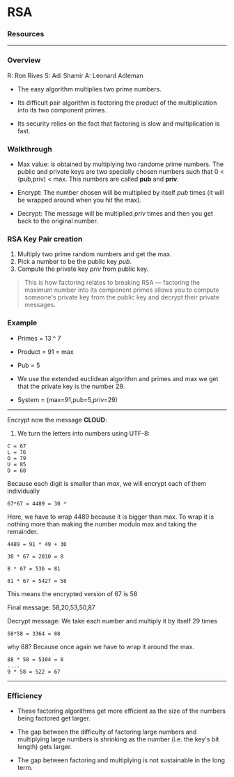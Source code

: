 # RSA

### Resources


********************

### Overview

R: Ron Rives
S: Adi Shamir
A: Leonard Adleman

* The easy algorithm multiplies two prime numbers.
* Its difficult pair algorithm is factoring the product of the multiplication into its two component primes.

* Its security relies on the fact that factoring is slow and multiplication is fast.


### Walkthrough

* Max value: is obtained by multiplying two randome prime numbers. The public and private keys are two specially chosen numbers such that 0 < (pub,priv) < max. This numbers are called **pub** and **priv**.

* Encrypt: The number chosen will be multiplied by itself *pub* times (it will be wrapped around when you hit the max).

* Decrypt: The message will be multiplied *priv* times and then you get back to the original number.

### RSA Key Pair creation

1. Multiply two prime random numbers and get the max.
2. Pick a number to be the public key *pub*.
3. Compute the private key *priv* from public key.

>This is how factoring relates to breaking RSA — factoring the maximum number into its component primes allows you to compute someone's private key from the public key and decrypt their private messages.

### Example

* Primes = 13 ^ 7 
* Product = 91 = max
* Pub = 5
* We use the extended euclidean algorithm and primes and max we get that the private key is the number 29.

* System = (max=91,pub=5,priv=29)

***

Encrypt now the message **CLOUD**: 

1. We turn the letters into numbers using UTF-8: 

```
C = 67
L = 76
O = 79
U = 85
D = 68
```

Because each digit is smaller than *max*, we will encrypt each of them individually

```
67*67 = 4489 = 30 *
```

Here, we have to wrap 4489 because it is bigger than max. To wrap it is nothing more than making the number modulo max and taking the remainder.

```
4489 = 91 * 49 + 30

30 * 67 = 2010 = 8

8 * 67 = 536 = 81

81 * 67 = 5427 = 58
```

This means the encrypted version of 67 is 58

Final message: 58,20,53,50,87

Decrypt message: We take each number and multiply it by itself 29 times

```
58*58 = 3364 = 88 
```

why 88? Because once again we have to wrap it around the max.

```
88 * 58 = 5104 = 8
....
9 * 58 = 522 = 67
```

******

### Efficiency 

* These factoring algorithms get more efficient as the size of the numbers being factored get larger.

* The gap between the difficulty of factoring large numbers and multiplying large numbers is shrinking as the number (i.e. the key's bit length) gets larger.

* The gap between factoring and multiplying is not sustainable in the long term.










